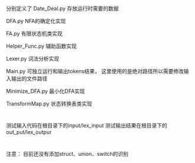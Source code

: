 #
分别定义了
Date_Deal.py
存放运行时需要的数据

DFA.py
NFA的确定化实现

FA.py
有限状态机类实现

Helper_Func.py
辅助函数实现

Lexer.py
词法分析实现

Main.py
可独立运行和输出tokens结果，
这里使用的是绝对路径所以需要修改输入输出的文件路径

Minimize_DFA.py
最小化DFA实现

TransformMap.py
状态转换表类实现

#
测试输入代码在根目录下的input/lex_input
测试输出结果在根目录下的out_put/lex_outpur

#
注意：
目前还没有添加struct、union、switch的识别